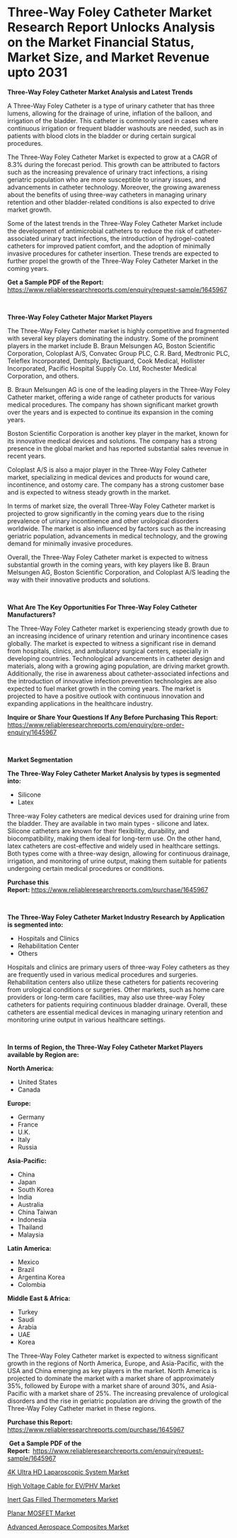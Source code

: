 <p><h1>Three-Way Foley Catheter Market Research Report Unlocks Analysis on the Market Financial Status, Market Size, and Market Revenue upto 2031</h1></p><p><strong>Three-Way Foley Catheter Market Analysis and Latest Trends</strong></p>
<p><p>A Three-Way Foley Catheter is a type of urinary catheter that has three lumens, allowing for the drainage of urine, inflation of the balloon, and irrigation of the bladder. This catheter is commonly used in cases where continuous irrigation or frequent bladder washouts are needed, such as in patients with blood clots in the bladder or during certain surgical procedures.</p><p>The Three-Way Foley Catheter Market is expected to grow at a CAGR of 8.3% during the forecast period. This growth can be attributed to factors such as the increasing prevalence of urinary tract infections, a rising geriatric population who are more susceptible to urinary issues, and advancements in catheter technology. Moreover, the growing awareness about the benefits of using three-way catheters in managing urinary retention and other bladder-related conditions is also expected to drive market growth.</p><p>Some of the latest trends in the Three-Way Foley Catheter Market include the development of antimicrobial catheters to reduce the risk of catheter-associated urinary tract infections, the introduction of hydrogel-coated catheters for improved patient comfort, and the adoption of minimally invasive procedures for catheter insertion. These trends are expected to further propel the growth of the Three-Way Foley Catheter Market in the coming years.</p></p>
<p><strong>Get a Sample PDF of the Report:&nbsp;</strong> <a href="https://www.reliableresearchreports.com/enquiry/request-sample/1645967">https://www.reliableresearchreports.com/enquiry/request-sample/1645967</a></p>
<p>&nbsp;</p>
<p><strong>Three-Way Foley Catheter Major Market Players</strong></p>
<p><p>The Three-Way Foley Catheter market is highly competitive and fragmented with several key players dominating the industry. Some of the prominent players in the market include B. Braun Melsungen AG, Boston Scientific Corporation, Coloplast A/S, Convatec Group PLC, C.R. Bard, Medtronic PLC, Teleflex Incorporated, Dentsply, Bactiguard, Cook Medical, Hollister Incorporated, Pacific Hospital Supply Co. Ltd, Rochester Medical Corporation, and others.</p><p>B. Braun Melsungen AG is one of the leading players in the Three-Way Foley Catheter market, offering a wide range of catheter products for various medical procedures. The company has shown significant market growth over the years and is expected to continue its expansion in the coming years.</p><p>Boston Scientific Corporation is another key player in the market, known for its innovative medical devices and solutions. The company has a strong presence in the global market and has reported substantial sales revenue in recent years.</p><p>Coloplast A/S is also a major player in the Three-Way Foley Catheter market, specializing in medical devices and products for wound care, incontinence, and ostomy care. The company has a strong customer base and is expected to witness steady growth in the market.</p><p>In terms of market size, the overall Three-Way Foley Catheter market is projected to grow significantly in the coming years due to the rising prevalence of urinary incontinence and other urological disorders worldwide. The market is also influenced by factors such as the increasing geriatric population, advancements in medical technology, and the growing demand for minimally invasive procedures.</p><p>Overall, the Three-Way Foley Catheter market is expected to witness substantial growth in the coming years, with key players like B. Braun Melsungen AG, Boston Scientific Corporation, and Coloplast A/S leading the way with their innovative products and solutions.</p></p>
<p>&nbsp;</p>
<p><strong>What Are The Key Opportunities For Three-Way Foley Catheter Manufacturers?</strong></p>
<p><p>The Three-Way Foley Catheter market is experiencing steady growth due to an increasing incidence of urinary retention and urinary incontinence cases globally. The market is expected to witness a significant rise in demand from hospitals, clinics, and ambulatory surgical centers, especially in developing countries. Technological advancements in catheter design and materials, along with a growing aging population, are driving market growth. Additionally, the rise in awareness about catheter-associated infections and the introduction of innovative infection prevention technologies are also expected to fuel market growth in the coming years. The market is projected to have a positive outlook with continuous innovation and expanding applications in the healthcare industry.</p></p>
<p><strong>Inquire or Share Your Questions If Any Before Purchasing This Report:</strong> <a href="https://www.reliableresearchreports.com/enquiry/pre-order-enquiry/1645967">https://www.reliableresearchreports.com/enquiry/pre-order-enquiry/1645967</a></p>
<p>&nbsp;</p>
<p><strong>Market Segmentation</strong></p>
<p><strong>The Three-Way Foley Catheter Market Analysis by types is segmented into:</strong></p>
<p><ul><li>Silicone</li><li>Latex</li></ul></p>
<p><p>Three-way Foley catheters are medical devices used for draining urine from the bladder. They are available in two main types - silicone and latex. Silicone catheters are known for their flexibility, durability, and biocompatibility, making them ideal for long-term use. On the other hand, latex catheters are cost-effective and widely used in healthcare settings. Both types come with a three-way design, allowing for continuous drainage, irrigation, and monitoring of urine output, making them suitable for patients undergoing certain medical procedures or conditions.</p></p>
<p><strong>Purchase this Report:&nbsp;</strong><a href="https://www.reliableresearchreports.com/purchase/1645967">https://www.reliableresearchreports.com/purchase/1645967</a></p>
<p>&nbsp;</p>
<p><strong>The Three-Way Foley Catheter Market Industry Research by Application is segmented into:</strong></p>
<p><ul><li>Hospitals and Clinics</li><li>Rehabilitation Center</li><li>Others</li></ul></p>
<p><p>Hospitals and clinics are primary users of three-way Foley catheters as they are frequently used in various medical procedures and surgeries. Rehabilitation centers also utilize these catheters for patients recovering from urological conditions or surgeries. Other markets, such as home care providers or long-term care facilities, may also use three-way Foley catheters for patients requiring continuous bladder drainage. Overall, these catheters are essential medical devices in managing urinary retention and monitoring urine output in various healthcare settings.</p></p>
<p>&nbsp;</p>
<p><strong>In terms of Region, the Three-Way Foley Catheter Market Players available by Region are:</strong></p>
<p>
    <p> <strong> North America: </strong>
        <ul>
            <li>United States</li>
            <li>Canada</li>
        </ul>
        </p> 
    <p> <strong> Europe: </strong>
        <ul>
            <li>Germany</li>
            <li>France</li>
            <li>U.K.</li>
            <li>Italy</li>
            <li>Russia</li>
        </ul>
        </p> 
    <p> <strong> Asia-Pacific: </strong>
        <ul>
            <li>China</li>
            <li>Japan</li>
            <li>South Korea</li>
            <li>India</li>
            <li>Australia</li>
            <li>China Taiwan</li>
            <li>Indonesia</li>
            <li>Thailand</li>
            <li>Malaysia</li>
        </ul>
        </p> 
    <p> <strong> Latin America: </strong>
        <ul>
            <li>Mexico</li>
            <li>Brazil</li>
            <li>Argentina Korea</li>
            <li>Colombia</li>
        </ul>
        </p> 
    <p> <strong> Middle East & Africa: </strong>
        <ul>
            <li>Turkey</li>
            <li>Saudi</li>
            <li>Arabia</li>
            <li>UAE</li>
            <li>Korea</li>
        </ul>
    </p>
    </p>
<p><p>The Three-Way Foley Catheter market is expected to witness significant growth in the regions of North America, Europe, and Asia-Pacific, with the USA and China emerging as key players in the market. North America is projected to dominate the market with a market share of approximately 35%, followed by Europe with a market share of around 30%, and Asia-Pacific with a market share of 25%. The increasing prevalence of urological disorders and the rise in geriatric population are driving the growth of the Three-Way Foley Catheter market in these regions.</p></p>
<p><strong>Purchase this Report: </strong><a href="https://www.reliableresearchreports.com/purchase/1645967">https://www.reliableresearchreports.com/purchase/1645967</a></p>
<p>&nbsp;<strong>Get a Sample PDF of the Report:&nbsp;&nbsp;</strong><a href="https://www.reliableresearchreports.com/enquiry/request-sample/1645967">https://www.reliableresearchreports.com/enquiry/request-sample/1645967</a></p>
<p><strong></strong></p>
<p><p><a href="https://forested-sushi-9b0.notion.site/4K-Ultra-HD-Laparoscopic-System-Market-Dynamics-2024-2031-Also-about-Its-Market-Trends-Projections-df6cbd0e4d704d07b51071283c631307">4K Ultra HD Laparoscopic System Market</a></p><p><a href="https://summer-dogwood-3e9.notion.site/High-Voltage-Cable-for-EV-PHV-Market-Size-Focuses-on-Market-Dynamics-In-Depth-Analysis-and-Future-P-d6d7f62ac4854f2cb62e18775d07657e">High Voltage Cable for EV/PHV Market</a></p><p><a href="https://lydian-appliance-61d.notion.site/Inert-Gas-Filled-Thermometers-Market-Size-Share-Trends-Analysis-Report-By-Application-Regional-O-a8972cf196c545ee9a41dde807820348">Inert Gas Filled Thermometers Market</a></p><p><a href="https://view.publitas.com/reportprime-1/planar-mosfet-market-size-and-growth-market-segmentation-regional-and-country-breakdowns-and-market-trends-for-period-from-2024-2031/">Planar MOSFET Market</a></p><p><a href="https://view.publitas.com/reportprime-1/advanced-aerospace-composites-market-growth-market-trends-covid-19-impact-and-forecasts-for-period-from-2024-2031/">Advanced Aerospace Composites Market</a></p></p>